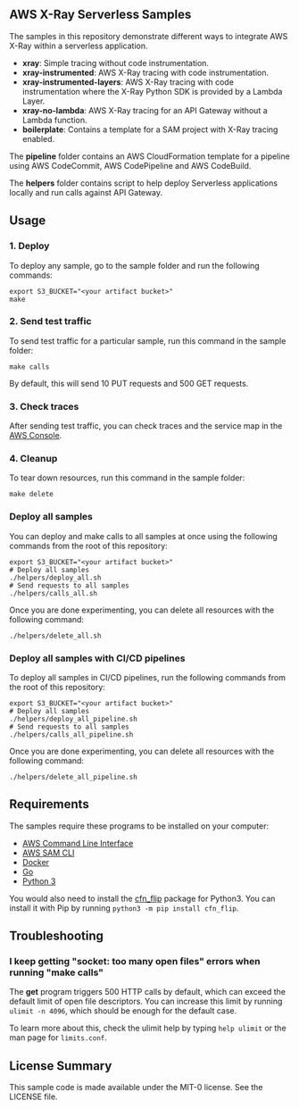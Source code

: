 ## AWS X-Ray Serverless Samples

The samples in this repository demonstrate different ways to integrate AWS X-Ray within a serverless application.

* **xray**: Simple tracing without code instrumentation.
* **xray-instrumented**: AWS X-Ray tracing with code instrumentation.
* **xray-instrumented-layers**: AWS X-Ray tracing with code instrumentation where the X-Ray Python SDK is provided by a Lambda Layer.
* **xray-no-lambda**: AWS X-Ray tracing for an API Gateway without a Lambda function.
* **boilerplate**: Contains a template for a SAM project with X-Ray tracing enabled.

The **pipeline** folder contains an AWS CloudFormation template for a pipeline using AWS CodeCommit, AWS CodePipeline and AWS CodeBuild.

The **helpers** folder contains script to help deploy Serverless applications locally and run calls against API Gateway.

## Usage

### 1. Deploy

To deploy any sample, go to the sample folder and run the following commands:

```
export S3_BUCKET="<your artifact bucket>"
make
```

### 2. Send test traffic

To send test traffic for a particular sample, run this command in the sample folder:

```
make calls
```

By default, this will send 10 PUT requests and 500 GET requests.

### 3. Check traces

After sending test traffic, you can check traces and the service map in the [AWS Console](https://console.aws.amazon.com/xray/home).

### 4. Cleanup

To tear down resources, run this command in the sample folder:

```
make delete
```

### Deploy all samples

You can deploy and make calls to all samples at once using the following commands from the root of this repository:

```
export S3_BUCKET="<your artifact bucket>"
# Deploy all samples
./helpers/deploy_all.sh
# Send requests to all samples
./helpers/calls_all.sh
```

Once you are done experimenting, you can delete all resources with the following command:

```
./helpers/delete_all.sh
```

### Deploy all samples with CI/CD pipelines

To deploy all samples in CI/CD pipelines, run the following commands from the root of this repository:

```
export S3_BUCKET="<your artifact bucket>"
# Deploy all samples
./helpers/deploy_all_pipeline.sh
# Send requests to all samples
./helpers/calls_all_pipeline.sh
```

Once you are done experimenting, you can delete all resources with the following command:

```
./helpers/delete_all_pipeline.sh
```

## Requirements

The samples require these programs to be installed on your computer:

* [AWS Command Line Interface](https://aws.amazon.com/cli/)
* [AWS SAM CLI](https://docs.aws.amazon.com/serverless-application-model/latest/developerguide/serverless-sam-cli-install.html)
* [Docker](https://docs.docker.com/install/)
* [Go](https://golang.org/dl/)
* [Python 3](https://www.python.org/downloads/)

You would also need to install the [cfn_flip](https://github.com/awslabs/aws-cfn-template-flip) package for Python3. You can install it with Pip by running `python3 -m pip install cfn_flip`.

## Troubleshooting

### I keep getting "socket: too many open files" errors when running "make calls"

The **get** program triggers 500 HTTP calls by default, which can exceed the default limit of open file descriptors. You can increase this limit by running `ulimit -n 4096`, which should be enough for the default case.

To learn more about this, check the ulimit help by typing `help ulimit` or the man page for `limits.conf`.

## License Summary

This sample code is made available under the MIT-0 license. See the LICENSE file.
